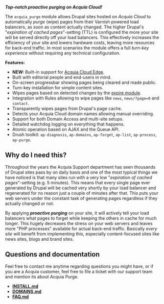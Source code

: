 [//]: # ( clear&&curl -s -F input_files[]=@PROJECTPAGE.md -F from=markdown -F to=html http://c.docverter.com/convert|tail -n+11|head -n-2 )
[//]: # ( curl -s -F input_files[]=@PROJECTPAGE.md -F from=markdown -F to=pdf http://c.docverter.com/convert>PROJECTPAGE.pdf )

**_Top-notch proactive purging on Acquia Cloud!_**

The ``acquia_purge`` module allows Drupal sites hosted on _Acquia Cloud_ to
automatically _purge_ (wipe) pages from their Varnish powered load balancers, as
soon as content actually changed. The higher Drupal's "_expiration of cached
pages_"-setting (TTL) is configured the more your site will be served directly
off your load balancers. This effectively increases the efficiency of your site
and lowers hardware costs, leaving more resources for back-end traffic. In most
scenarios the module offers a full *turn-key experience* without requiring any
technical configuration.

**Features:**

* **NEW:** Built-in support for [Acquia Cloud Edge](https://www.acquia.com/nl/products-services/acquia-cloud-edge).
* Built with editorial people and end-users in mind.
* On-screen progressbar showing pages being cleared and made public.
* Turn-key installation for simple content sites.
* Wipes pages based on detected changes by the [expire module](http://www.drupal.org/project/expire).
* Integration with Rules allowing to wipe pages like ``news``, ``news/?page=0`` and ``contact``.
* Transparently wipes pages from Drupal's page cache.
* Detects your Acquia Cloud domain names allowing manual overriding.
* Support for both Domain Access and multi-site setups.
* Detailed watchdog logging on everything that happens.
* Atomic operation based on AJAX and the Queue API.
* Drush toolkit: ``ap-diagnosis``, ``ap-domains``, ``ap-forget``, ``ap-list``, ``ap-process``, ``ap-purge``.

## Why do I need this?

Throughout the years the Acquia Support department has seen thousands of Drupal
sites pass by on daily basis and one of the most typical things we have noticed
is that many sites run with a very low "_expiration of cached pages_"-setting
(e.g. 5 minutes). This means that every single page ever generated by Drupal
will be cached very shortly by your load balancer and regenerated for no reason
just a couple of minutes after that. This puts your web servers under the
constant task of generating pages regardless if they actually changed or not.

By applying _**proactive purging**_ on your site, it will actively tell your
load balancers what pages to forget while keeping the others in cache for much
longer. This hugely decreases the stress on your web servers and leaves more
"PHP processes" available for actual back-end traffic. Basically *every site*
will benefit from implementing this, especially content-focused sites like news
sites, blogs and brand sites.

## Questions and documentation

Feel free to contact me anytime regarding questions you might have, or if you
are a Acquia customer, feel free to file a ticket with our support team and
mention its about Acquia Purge.

* [**INSTALL.md**](http://cgit.drupalcode.org/acquia_purge/plain/INSTALL.md?h=7.x-1.x)
* [**DOMAINS.md**](http://cgit.drupalcode.org/acquia_purge/plain/DOMAINS.md?h=7.x-1.x)
* [**FAQ.md**](http://cgit.drupalcode.org/acquia_purge/plain/FAQ.md?h=7.x-1.x)
